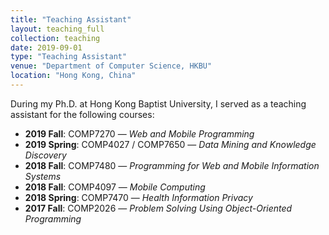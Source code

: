 ```yaml
---
title: "Teaching Assistant"
layout: teaching_full
collection: teaching
date: 2019-09-01
type: "Teaching Assistant"
venue: "Department of Computer Science, HKBU"
location: "Hong Kong, China"
---
```


During my Ph.D. at Hong Kong Baptist University, I served as a teaching assistant for the following courses:

- **2019 Fall**: COMP7270 — *Web and Mobile Programming*
- **2019 Spring**: COMP4027 / COMP7650 — *Data Mining and Knowledge Discovery*
- **2018 Fall**: COMP7480 — *Programming for Web and Mobile Information Systems*
- **2018 Fall**: COMP4097 — *Mobile Computing*
- **2018 Spring**: COMP7470 — *Health Information Privacy*
- **2017 Fall**: COMP2026 — *Problem Solving Using Object-Oriented Programming*
